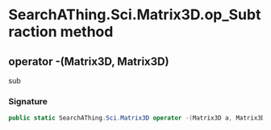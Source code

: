 # SearchAThing.Sci.Matrix3D.op_Subtraction method
## operator -(Matrix3D, Matrix3D)
sub

### Signature
```csharp
public static SearchAThing.Sci.Matrix3D operator -(Matrix3D a, Matrix3D b)
```
